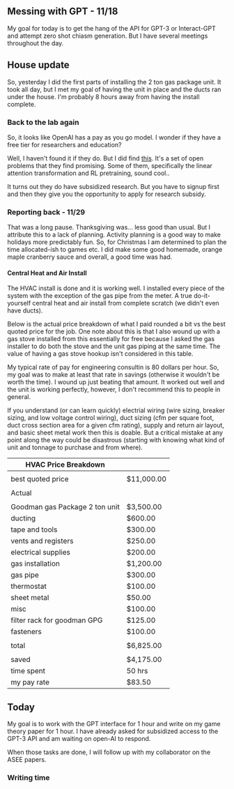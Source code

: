 ## Messing with GPT - 11/18

My goal for today is to get the hang of the API for GPT-3 or Interact-GPT and attempt zero shot chiasm generation. But I have several meetings throughout the day.

## House update

So, yesterday I did the first parts of installing the 2 ton gas package unit. It took all day, but I met my goal of having the unit in place and the ducts ran under the house. I'm probably 8 hours away from having the install complete. 


### Back to the lab again

So, it looks like OpenAI has a pay as you go model. I wonder if they have a free tier for researchers and education?

Well, I haven't found it if they do. But I did find [this](https://openai.com/blog/requests-for-research-2/). It's a set of open problems that they find promising. Some of them, specifically the linear attention transformation and RL pretraining, sound cool..

It turns out they do have subsidized research. But you have to signup first and then they give you the opportunity to apply for research subsidy. 

### Reporting back - 11/29

That was a long pause. Thanksgiving was... less good than usual. But I attribute this to a lack of planning. Activity planning is a good way to make holidays more predictably fun. So, for Christmas I am determined to plan the time allocated-ish to games etc. I did make some good homemade, orange maple cranberry sauce and overall, a good time was had. 

#### Central Heat and Air Install

The HVAC install is done and it is working well. I installed every piece of the system with the exception of the gas pipe from the meter. A true do-it-yourself central heat and air install from complete scratch (we didn't even have ducts). 

Below is the actual price breakdown of what I paid rounded a bit vs the best quoted price for the job. One note about this is that I also wound up with a gas stove installed from this essentially for free because I asked the gas installer to do both the stove and the unit gas piping at the same time. The value of having a gas stove hookup isn't considered in this table. 

My typical rate of pay for engineering consultin is 80 dollars per hour. So, my goal was to make at least that rate in savings (otherwise it wouldn't be worth the time). I wound up just beating that amount. It worked out well and the unit is working perfectly, however, I don't recommend this to people in general. 

If you understand (or can learn quickly) electrial wiring (wire sizing, breaker sizing, and low voltage control wiring), duct sizing (cfm per square foot, duct cross section area for a given cfm rating), supply and return air layout, and basic sheet metal work then this is doable. But a critical mistake at any point along the way could be disastrous (starting with knowing what kind of unit and tonnage to purchase and from where). 


| HVAC Price Breakdown             | |
|--------------------------------|--------------|
|                                |              |
| best quoted price              |  $11,000.00  |
|                                |              |
| Actual                         |              |
|                                |              |
| Goodman gas Package 2 ton unit |  $3,500.00   |
| ducting                        |  $600.00     |
| tape and tools                 |  $300.00     |
| vents and registers            |  $250.00     |
| electrical supplies            |  $200.00     |
| gas installation               |  $1,200.00   |
| gas pipe                       |  $300.00     |
| thermostat                     |  $100.00     |
| sheet metal                    |  $50.00      |
| misc                           |  $100.00     |
| filter rack for goodman GPG    |  $125.00     |
| fasteners                      |  $100.00     |
|                                |              |
| total                          |  $6,825.00   |
|                                |              |
| saved                          |  $4,175.00   |
| time spent                     | 50  hrs      |
| my pay rate                    |  $83.50      |


## Today

My goal is to work with the GPT interface for 1 hour and write on my game theory paper for 1 hour. I have already asked for subsidized access to the GPT-3 API and am waiting on open-AI to respond. 

When those tasks are done, I will follow up with my collaborator on the ASEE papers.

### Writing time


